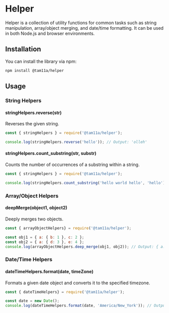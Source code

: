 # Helper

Helper is a collection of utility functions for common tasks such as string manipulation, array/object merging, and date/time formatting. It can be used in both Node.js and browser environments.

## Installation

You can install the library via npm:

```bash
npm install @tam11a/helper
```

## Usage

### String Helpers

#### stringHelpers.reverse(str)

Reverses the given string.

```javascript
const { stringHelpers } = require('@tam11a/helper');

console.log(stringHelpers.reverse('hello')); // Output: 'olleh'
```

#### stringHelpers.count_substring(str, substr)

Counts the number of occurrences of a substring within a string.

```javascript
const { stringHelpers } = require('@tam11a/helper');

console.log(stringHelpers.count_substring('hello world hello', 'hello')); // Output: 2
```

### Array/Object Helpers

#### deepMerge(object1, object2)

Deeply merges two objects.

```javascript
const { arrayObjectHelpers} = require('@tam11a/helper');

const obj1 = { a: { b: 1 }, c: 2 };
const obj2 = { a: { d: 3 }, e: 4 };
console.log(arrayObjectHelpers.deep_merge(obj1, obj2)); // Output: { a: { b: 1, d: 3 }, c: 2, e: 4 }

```

### Date/Time Helpers

#### dateTimeHelpers.format(date, timeZone)

Formats a given date object and converts it to the specified timezone.

```javascript
const { dateTimeHelpers} = require('@tam11a/helper');

const date = new Date();
console.log(dateTimeHelpers.format(date, 'America/New_York')); // Output: '3/11/2024, 2:30:00 PM'
```
